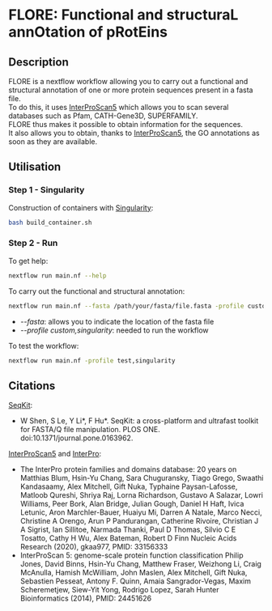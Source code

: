 # FLORE: Functional and structuraL annOtation of pRotEins

## Description

FLORE is a nextflow workflow allowing you to carry out a functional and structural annotation of one or more protein sequences present in a fasta file. \
To do this, it uses [InterProScan5](https://interproscan-docs.readthedocs.io/en/latest/) which allows you to scan several databases such as Pfam, CATH-Gene3D, SUPERFAMILY. \
FLORE thus makes it possible to obtain information for the sequences. \
It also allows you to obtain, thanks to [InterProScan5](https://interproscan-docs.readthedocs.io/en/latest/), the GO annotations as soon as they are available.

## Utilisation

### Step 1 - Singularity
Construction of containers with [Singularity](https://docs.sylabs.io/guides/4.0/user-guide/):
```bash
bash build_container.sh 
```

### Step 2 - Run 

To get help:
```bash
nextflow run main.nf --help
```
To carry out the functional and structural annotation:
```bash
nextflow run main.nf --fasta /path/your/fasta/file.fasta -profile custom,singularity
```
* *--fasta*: allows you to indicate the location of the fasta file
* *--profile custom,singularity*: needed to run the workflow

To test the workflow:
```bash
nextflow run main.nf -profile test,singularity
```

## Citations

[SeqKit](https://bioinf.shenwei.me/seqkit/):
* W Shen, S Le, Y Li*, F Hu*. SeqKit: a cross-platform and ultrafast toolkit for FASTA/Q file manipulation. PLOS ONE. doi:10.1371/journal.pone.0163962.

[InterProScan5](https://interproscan-docs.readthedocs.io/en/latest/) and [InterPro](https://www.ebi.ac.uk/interpro/):
* The InterPro protein families and domains database: 20 years on Matthias Blum, Hsin-Yu Chang, Sara Chuguransky, Tiago Grego, Swaathi Kandasaamy, Alex Mitchell, Gift Nuka, Typhaine Paysan-Lafosse, Matloob Qureshi, Shriya Raj, Lorna Richardson, Gustavo A Salazar, Lowri Williams, Peer Bork, Alan Bridge, Julian Gough, Daniel H Haft, Ivica Letunic, Aron Marchler-Bauer, Huaiyu Mi, Darren A Natale, Marco Necci, Christine A Orengo, Arun P Pandurangan, Catherine Rivoire, Christian J A Sigrist, Ian Sillitoe, Narmada Thanki, Paul D Thomas, Silvio C E Tosatto, Cathy H Wu, Alex Bateman, Robert D Finn Nucleic Acids Research (2020), gkaa977, PMID: 33156333
* InterProScan 5: genome-scale protein function classification Philip Jones, David Binns, Hsin-Yu Chang, Matthew Fraser, Weizhong Li, Craig McAnulla, Hamish McWilliam, John Maslen, Alex Mitchell, Gift Nuka, Sebastien Pesseat, Antony F. Quinn, Amaia Sangrador-Vegas, Maxim Scheremetjew, Siew-Yit Yong, Rodrigo Lopez, Sarah Hunter Bioinformatics (2014), PMID: 24451626